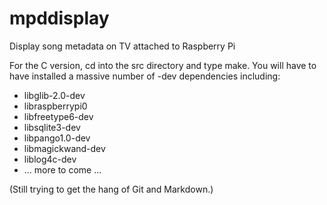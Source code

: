 mpddisplay
==========

Display song metadata on TV attached to Raspberry Pi

For the C version, cd into the src directory and type make. You will
have to have installed a massive number of -dev dependencies including:

* libglib-2.0-dev
* libraspberrypi0
* libfreetype6-dev
* libsqlite3-dev
* libpango1.0-dev
* libmagickwand-dev
* liblog4c-dev
* ... more to come ...

(Still trying to get the hang of Git and Markdown.)
